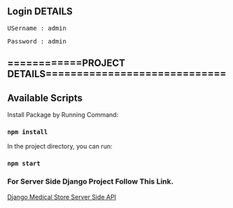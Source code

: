## Login DETAILS

<pre>USername : admin</pre>
<pre>Password : admin</pre>

## ============PROJECT DETAILS=============================

## Available Scripts

Install Package by Running Command:

### `npm install`

In the project directory, you can run:

### `npm start`

### For Server Side Django Project Follow This Link.

<a href="https://github.com/yogesh1307/PharmaConnect-Medical-ERP-Django-Backend.git">Django Medical Store Server Side API</a>




